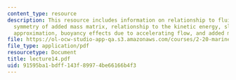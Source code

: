 ```yaml
---
content_type: resource
description: This resource includes information on relationship to fluid momentum,
  symmetry of added mass matrix, relationship to the kinetic energy, slender body
  approximation, buoyancy effects due to accelerating flow, and added mass coefficient.
file: https://ol-ocw-studio-app-qa.s3.amazonaws.com/courses/2-20-marine-hydrodynamics-13-021-spring-2005/91595ba1bdff143f89974be66166b4f3_lecture14.pdf
file_type: application/pdf
resourcetype: Document
title: lecture14.pdf
uid: 91595ba1-bdff-143f-8997-4be66166b4f3
---
```

